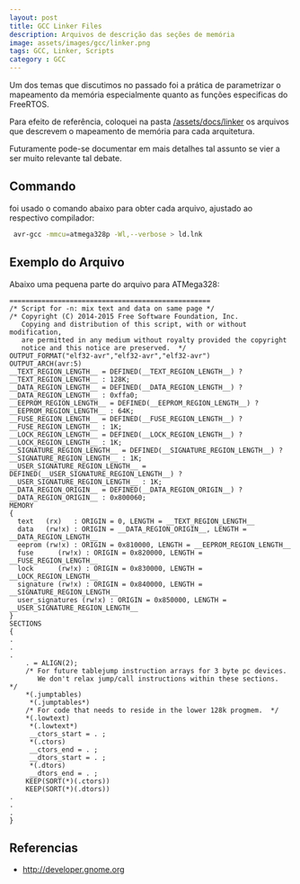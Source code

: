 ```yaml
---
layout: post
title: GCC Linker Files
description: Arquivos de descrição das seções de memória
image: assets/images/gcc/linker.png
tags: GCC, Linker, Scripts
category : GCC
---
```


Um dos temas que discutimos no passado foi a prática de parametrizar o mapeamento da memória especialmente quanto as funções especificas do FreeRTOS.

Para efeito de referência, coloquei na pasta [/assets/docs/linker]({{site.url}}/assets/docs/linker) os arquivos que descrevem o mapeamento de memória para cada arquitetura.

Futuramente pode-se documentar em mais detalhes tal assunto se vier a ser muito relevante tal debate.

## Commando

foi usado o comando abaixo para obter cada arquivo, ajustado ao respectivo compilador:

```bash
 avr-gcc -mmcu=atmega328p -Wl,--verbose > ld.lnk
```

## Exemplo do Arquivo 

Abaixo uma pequena parte do arquivo para ATMega328:

```
==================================================
/* Script for -n: mix text and data on same page */
/* Copyright (C) 2014-2015 Free Software Foundation, Inc.
   Copying and distribution of this script, with or without modification,
   are permitted in any medium without royalty provided the copyright
   notice and this notice are preserved.  */
OUTPUT_FORMAT("elf32-avr","elf32-avr","elf32-avr")
OUTPUT_ARCH(avr:5)
__TEXT_REGION_LENGTH__ = DEFINED(__TEXT_REGION_LENGTH__) ? __TEXT_REGION_LENGTH__ : 128K;
__DATA_REGION_LENGTH__ = DEFINED(__DATA_REGION_LENGTH__) ? __DATA_REGION_LENGTH__ : 0xffa0;
__EEPROM_REGION_LENGTH__ = DEFINED(__EEPROM_REGION_LENGTH__) ? __EEPROM_REGION_LENGTH__ : 64K;
__FUSE_REGION_LENGTH__ = DEFINED(__FUSE_REGION_LENGTH__) ? __FUSE_REGION_LENGTH__ : 1K;
__LOCK_REGION_LENGTH__ = DEFINED(__LOCK_REGION_LENGTH__) ? __LOCK_REGION_LENGTH__ : 1K;
__SIGNATURE_REGION_LENGTH__ = DEFINED(__SIGNATURE_REGION_LENGTH__) ? __SIGNATURE_REGION_LENGTH__ : 1K;
__USER_SIGNATURE_REGION_LENGTH__ = DEFINED(__USER_SIGNATURE_REGION_LENGTH__) ? __USER_SIGNATURE_REGION_LENGTH__ : 1K;
__DATA_REGION_ORIGIN__ = DEFINED(__DATA_REGION_ORIGIN__) ? __DATA_REGION_ORIGIN__ : 0x800060;
MEMORY
{
  text   (rx)   : ORIGIN = 0, LENGTH = __TEXT_REGION_LENGTH__
  data   (rw!x) : ORIGIN = __DATA_REGION_ORIGIN__, LENGTH = __DATA_REGION_LENGTH__
  eeprom (rw!x) : ORIGIN = 0x810000, LENGTH = __EEPROM_REGION_LENGTH__
  fuse      (rw!x) : ORIGIN = 0x820000, LENGTH = __FUSE_REGION_LENGTH__
  lock      (rw!x) : ORIGIN = 0x830000, LENGTH = __LOCK_REGION_LENGTH__
  signature (rw!x) : ORIGIN = 0x840000, LENGTH = __SIGNATURE_REGION_LENGTH__
  user_signatures (rw!x) : ORIGIN = 0x850000, LENGTH = __USER_SIGNATURE_REGION_LENGTH__
}
SECTIONS
{
.
.
.
    . = ALIGN(2);
    /* For future tablejump instruction arrays for 3 byte pc devices.
       We don't relax jump/call instructions within these sections.  */
    *(.jumptables)
     *(.jumptables*)
    /* For code that needs to reside in the lower 128k progmem.  */
    *(.lowtext)
     *(.lowtext*)
     __ctors_start = . ;
     *(.ctors)
     __ctors_end = . ;
     __dtors_start = . ;
     *(.dtors)
     __dtors_end = . ;
    KEEP(SORT(*)(.ctors))
    KEEP(SORT(*)(.dtors))
.
.
.
}
```


## Referencias

* http://developer.gnome.org
